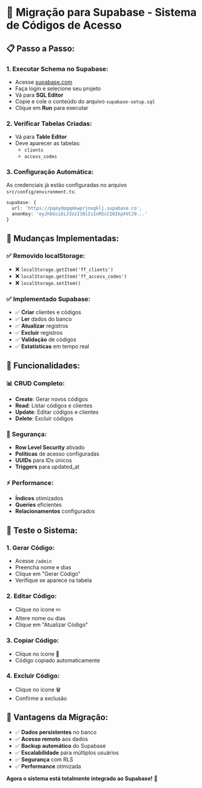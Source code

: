# 🚀 Migração para Supabase - Sistema de Códigos de Acesso

## 📋 **Passo a Passo:**

### 1. **Executar Schema no Supabase:**
- Acesse [supabase.com](https://supabase.com)
- Faça login e selecione seu projeto
- Vá para **SQL Editor**
- Copie e cole o conteúdo do arquivo `supabase-setup.sql`
- Clique em **Run** para executar

### 2. **Verificar Tabelas Criadas:**
- Vá para **Table Editor**
- Deve aparecer as tabelas:
  - `clients`
  - `access_codes`

### 3. **Configuração Automática:**
As credenciais já estão configuradas no arquivo `src/config/environment.ts`:
```typescript
supabase: {
  url: 'https://pqeydpgqmkwprjnxgklj.supabase.co',
  anonKey: 'eyJhbGciOiJIUzI1NiIsInR5cCI6IkpXVCJ9...'
}
```

## 🔧 **Mudanças Implementadas:**

### **✅ Removido localStorage:**
- ❌ `localStorage.getItem('ff_clients')`
- ❌ `localStorage.getItem('ff_access_codes')`
- ❌ `localStorage.setItem()`

### **✅ Implementado Supabase:**
- ✅ **Criar** clientes e códigos
- ✅ **Ler** dados do banco
- ✅ **Atualizar** registros
- ✅ **Excluir** registros
- ✅ **Validação** de códigos
- ✅ **Estatísticas** em tempo real

## 🎯 **Funcionalidades:**

### **📊 CRUD Completo:**
- **Create**: Gerar novos códigos
- **Read**: Listar códigos e clientes
- **Update**: Editar códigos e clientes
- **Delete**: Excluir códigos

### **🔐 Segurança:**
- **Row Level Security** ativado
- **Políticas** de acesso configuradas
- **UUIDs** para IDs únicos
- **Triggers** para updated_at

### **⚡ Performance:**
- **Índices** otimizados
- **Queries** eficientes
- **Relacionamentos** configurados

## 🧪 **Teste o Sistema:**

### **1. Gerar Código:**
- Acesse `/admin`
- Preencha nome e dias
- Clique em "Gerar Código"
- Verifique se aparece na tabela

### **2. Editar Código:**
- Clique no ícone ✏️
- Altere nome ou dias
- Clique em "Atualizar Código"

### **3. Copiar Código:**
- Clique no ícone 🔄
- Código copiado automaticamente

### **4. Excluir Código:**
- Clique no ícone 🗑️
- Confirme a exclusão

## 🎉 **Vantagens da Migração:**

- ✅ **Dados persistentes** no banco
- ✅ **Acesso remoto** aos dados
- ✅ **Backup automático** do Supabase
- ✅ **Escalabilidade** para múltiplos usuários
- ✅ **Segurança** com RLS
- ✅ **Performance** otimizada

**Agora o sistema está totalmente integrado ao Supabase!** 🚀
